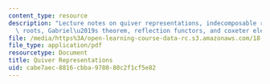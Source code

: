 ```yaml
---
content_type: resource
description: "Lecture notes on quiver representations, indecomposable representations,\
  \ roots, Gabriel\u2019s theorem, reflection functors, and coxeter elements.\r\n"
file: /media/https%3A/open-learning-course-data-rc.s3.amazonaws.com/18-712-introduction-to-representation-theory-fall-2010/cabe7aec8816cbba978080c2f1cf5e82_MIT18_712F10_ch5.pdf
file_type: application/pdf
resourcetype: Document
title: Quiver Representations
uid: cabe7aec-8816-cbba-9780-80c2f1cf5e82
---
```

